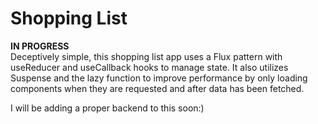 # Shopping List  
**IN PROGRESS**  
Deceptively simple, this shopping list app uses a Flux pattern with useReducer and useCallback hooks to manage state. It also utilizes Suspense and the lazy function to improve performance by only loading components when they are requested and after data has been fetched.  

I will be adding a proper backend to this soon:)

